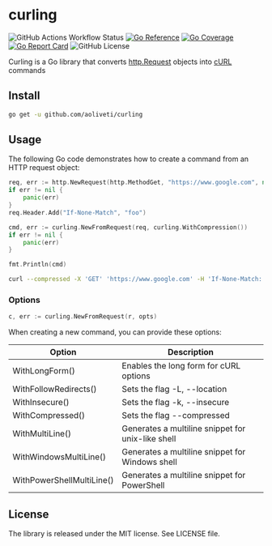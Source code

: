 # curling
![GitHub Actions Workflow Status](https://img.shields.io/github/actions/workflow/status/aoliveti/curling/go.yml)
[![Go Reference](https://pkg.go.dev/badge/github.com/aoliveti/curling)](https://pkg.go.dev/github.com/aoliveti/curling)
[![Go Coverage](https://github.com/aoliveti/curling/wiki/coverage.svg)](https://raw.githack.com/wiki/aoliveti/curling/coverage.html)
[![Go Report Card](https://goreportcard.com/badge/github.com/aoliveti/curling)](https://goreportcard.com/report/github.com/aoliveti/curling)
![GitHub License](https://img.shields.io/github/license/aoliveti/curling)

Curling is a Go library that converts [http.Request](https://pkg.go.dev/net/http#Request) objects into [cURL](https://curl.se/) commands

## Install

```sh
go get -u github.com/aoliveti/curling
```

## Usage
The following Go code demonstrates how to create a command from an HTTP request object:
```go
req, err := http.NewRequest(http.MethodGet, "https://www.google.com", nil)
if err != nil {
    panic(err)
}
req.Header.Add("If-None-Match", "foo")

cmd, err := curling.NewFromRequest(req, curling.WithCompression())
if err != nil {
	panic(err)
}

fmt.Println(cmd)
```
```sh
curl --compressed -X 'GET' 'https://www.google.com' -H 'If-None-Match: foo'
```

### Options
```go
c, err := curling.NewFromRequest(r, opts)
```
When creating a new command, you can provide these options:

| Option                    | Description                                       |
|---------------------------|---------------------------------------------------|
| WithLongForm()            | Enables the long form for cURL options            |
| WithFollowRedirects()     | Sets the flag -L, --location                      |
| WithInsecure()            | Sets the flag -k, --insecure                      |
| WithCompressed()          | Sets the flag --compressed                        |
| WithMultiLine()           | Generates a multiline snippet for unix-like shell |
| WithWindowsMultiLine()    | Generates a multiline snippet for Windows shell   |
| WithPowerShellMultiLine() | Generates a multiline snippet for PowerShell      |

## License
The library is released under the MIT license. See LICENSE file.